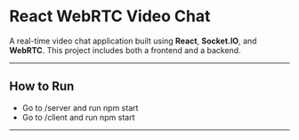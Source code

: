 # React WebRTC Video Chat

A real-time video chat application built using **React**, **Socket.IO**, and **WebRTC**. This project includes both a frontend and a backend.

---

## How to Run

- Go to /server and run npm start
- Go to /client and run npm start

---
